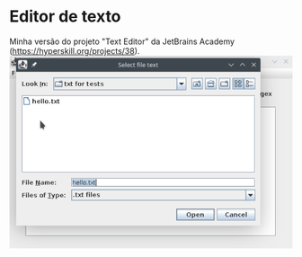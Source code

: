 ﻿# Editor de texto

Minha versão do projeto "Text Editor" da JetBrains Academy (https://hyperskill.org/projects/38).
![](demo.gif)